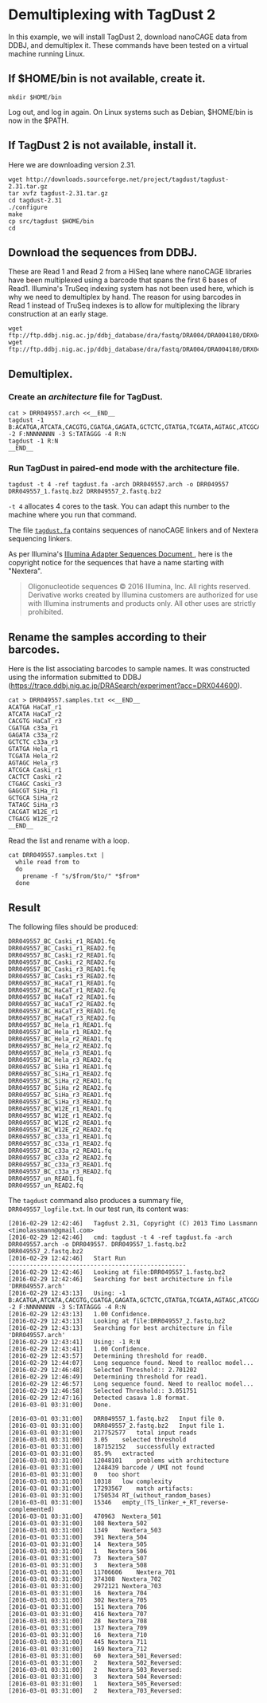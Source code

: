 Demultiplexing with TagDust 2
=============================

In this example, we will install TagDust 2, download nanoCAGE data from DDBJ,
and demultiplex it.  These commands have been tested on a virtual machine
running Linux.

## If $HOME/bin is not available, create it.

```
mkdir $HOME/bin
```

Log out, and log in again.  On Linux systems such as Debian, $HOME/bin is now in the $PATH.

## If TagDust 2 is not available, install it.

Here we are downloading version 2.31.

```
wget http://downloads.sourceforge.net/project/tagdust/tagdust-2.31.tar.gz
tar xvfz tagdust-2.31.tar.gz 
cd tagdust-2.31
./configure
make
cp src/tagdust $HOME/bin
cd
```

## Download the sequences from DDBJ.

These are Read 1 and Read 2 from a HiSeq lane where nanoCAGE libraries have
been multiplexed using a barcode that spans the first 6 bases of Read1.
Illumina's TruSeq indexing system has not been used here, which is why we need
to demultiplex by hand.  The reason for using barcodes in Read 1 instead of
TruSeq indexes is to allow for multiplexing the library construction at an
early stage.

```
wget ftp://ftp.ddbj.nig.ac.jp/ddbj_database/dra/fastq/DRA004/DRA004180/DRX044600/DRR049557_1.fastq.bz2
wget ftp://ftp.ddbj.nig.ac.jp/ddbj_database/dra/fastq/DRA004/DRA004180/DRX044600/DRR049557_2.fastq.bz2
```

## Demultiplex.

### Create an _architecture_ file for TagDust.

```
cat > DRR049557.arch <<__END__
tagdust -1 B:ACATGA,ATCATA,CACGTG,CGATGA,GAGATA,GCTCTC,GTATGA,TCGATA,AGTAGC,ATCGCA,CACTCT,CTGAGC,GAGCGT,GCTGCA,TATAGC,CACGAT,CTGACG -2 F:NNNNNNNN -3 S:TATAGGG -4 R:N
tagdust -1 R:N
__END__
```

### Run TagDust in paired-end mode with the architecture file.

```
tagdust -t 4 -ref tagdust.fa -arch DRR049557.arch -o DRR049557 DRR049557_1.fastq.bz2 DRR049557_2.fastq.bz2
```

`-t 4` allocates 4 cores to the task.  You can adapt this number to the machine where you run that command.

The file [`tagdust.fa`](./tagdust.fa) contains sequences of nanoCAGE linkers and of Nextera sequencing
linkers.

As per Illumina's [ Illumina Adapter Sequences Document
](http://support.illumina.com/downloads/illumina-customer-sequence-letter.html),
here is the copyright notice for the sequences that have a name starting with
"Nextera".

> Oligonucleotide sequences © 2016 Illumina, Inc. All rights reserved.
> Derivative works created by Illumina customers are authorized for use with
> Illumina instruments and products only. All other uses are strictly
> prohibited.

## Rename the samples according to their barcodes.

Here is the list associating barcodes to sample names.  It was constructed
using the information submitted to DDBJ
(<https://trace.ddbj.nig.ac.jp/DRASearch/experiment?acc=DRX044600>).

```
cat > DRR049557.samples.txt <<__END__
ACATGA HaCaT_r1
ATCATA HaCaT_r2
CACGTG HaCaT_r3
CGATGA c33a_r1
GAGATA c33a_r2
GCTCTC c33a_r3
GTATGA Hela_r1
TCGATA Hela_r2
AGTAGC Hela_r3
ATCGCA Caski_r1
CACTCT Caski_r2
CTGAGC Caski_r3
GAGCGT SiHa_r1
GCTGCA SiHa_r2
TATAGC SiHa_r3
CACGAT W12E_r1
CTGACG W12E_r2
__END__
```

Read the list and rename with a loop.

```
cat DRR049557.samples.txt |
  while read from to
  do
    prename -f "s/$from/$to/" *$from*
  done
```

## Result

The following files should be produced:

```
DRR049557_BC_Caski_r1_READ1.fq
DRR049557_BC_Caski_r1_READ2.fq
DRR049557_BC_Caski_r2_READ1.fq
DRR049557_BC_Caski_r2_READ2.fq
DRR049557_BC_Caski_r3_READ1.fq
DRR049557_BC_Caski_r3_READ2.fq
DRR049557_BC_HaCaT_r1_READ1.fq
DRR049557_BC_HaCaT_r1_READ2.fq
DRR049557_BC_HaCaT_r2_READ1.fq
DRR049557_BC_HaCaT_r2_READ2.fq
DRR049557_BC_HaCaT_r3_READ1.fq
DRR049557_BC_HaCaT_r3_READ2.fq
DRR049557_BC_Hela_r1_READ1.fq
DRR049557_BC_Hela_r1_READ2.fq
DRR049557_BC_Hela_r2_READ1.fq
DRR049557_BC_Hela_r2_READ2.fq
DRR049557_BC_Hela_r3_READ1.fq
DRR049557_BC_Hela_r3_READ2.fq
DRR049557_BC_SiHa_r1_READ1.fq
DRR049557_BC_SiHa_r1_READ2.fq
DRR049557_BC_SiHa_r2_READ1.fq
DRR049557_BC_SiHa_r2_READ2.fq
DRR049557_BC_SiHa_r3_READ1.fq
DRR049557_BC_SiHa_r3_READ2.fq
DRR049557_BC_W12E_r1_READ1.fq
DRR049557_BC_W12E_r1_READ2.fq
DRR049557_BC_W12E_r2_READ1.fq
DRR049557_BC_W12E_r2_READ2.fq
DRR049557_BC_c33a_r1_READ1.fq
DRR049557_BC_c33a_r1_READ2.fq
DRR049557_BC_c33a_r2_READ1.fq
DRR049557_BC_c33a_r2_READ2.fq
DRR049557_BC_c33a_r3_READ1.fq
DRR049557_BC_c33a_r3_READ2.fq
DRR049557_un_READ1.fq
DRR049557_un_READ2.fq
```

The `tagdust` command also produces a summary file, `DRR049557_logfile.txt`.
In our test run, its content was:

```
[2016-02-29 12:42:46]	Tagdust 2.31, Copyright (C) 2013 Timo Lassmann <timolassmann@gmail.com>
[2016-02-29 12:42:46]	cmd: tagdust -t 4 -ref tagdust.fa -arch DRR049557.arch -o DRR049557. DRR049557_1.fastq.bz2 DRR049557_2.fastq.bz2 
[2016-02-29 12:42:46]	Start Run
--------------------------------------------------
[2016-02-29 12:42:46]	Looking at file:DRR049557_1.fastq.bz2
[2016-02-29 12:42:46]	Searching for best architecture in file 'DRR049557.arch'
[2016-02-29 12:43:13]	Using: -1 B:ACATGA,ATCATA,CACGTG,CGATGA,GAGATA,GCTCTC,GTATGA,TCGATA,AGTAGC,ATCGCA,CACTCT,CTGAGC,GAGCGT,GCTGCA,TATAGC,CACGAT,CTGACG -2 F:NNNNNNNN -3 S:TATAGGG -4 R:N 
[2016-02-29 12:43:13]	1.00 Confidence.
[2016-02-29 12:43:13]	Looking at file:DRR049557_2.fastq.bz2
[2016-02-29 12:43:13]	Searching for best architecture in file 'DRR049557.arch'
[2016-02-29 12:43:41]	Using: -1 R:N 
[2016-02-29 12:43:41]	1.00 Confidence.
[2016-02-29 12:43:57]	Determining threshold for read0.
[2016-02-29 12:44:07]	Long sequence found. Need to realloc model...
[2016-02-29 12:46:48]	Selected Threshold:: 2.701202
[2016-02-29 12:46:49]	Determining threshold for read1.
[2016-02-29 12:46:57]	Long sequence found. Need to realloc model...
[2016-02-29 12:46:58]	Selected Threshold:: 3.051751
[2016-02-29 12:47:16]	Detected casava 1.8 format.
[2016-03-01 03:31:00]	Done.

[2016-03-01 03:31:00]	DRR049557_1.fastq.bz2	Input file 0.
[2016-03-01 03:31:00]	DRR049557_2.fastq.bz2	Input file 1.
[2016-03-01 03:31:00]	217752577	total input reads
[2016-03-01 03:31:00]	3.05	selected threshold
[2016-03-01 03:31:00]	187152152	successfully extracted
[2016-03-01 03:31:00]	85.9%	extracted
[2016-03-01 03:31:00]	12048101	problems with architecture
[2016-03-01 03:31:00]	1248439	barcode / UMI not found
[2016-03-01 03:31:00]	0	too short
[2016-03-01 03:31:00]	10318	low complexity
[2016-03-01 03:31:00]	17293567	match artifacts:
[2016-03-01 03:31:00]	1750534	RT_(without_random_bases)
[2016-03-01 03:31:00]	15346	empty_(TS_linker_+_RT_reverse-complemented)
[2016-03-01 03:31:00]	470963	Nextera_501
[2016-03-01 03:31:00]	108	Nextera_502
[2016-03-01 03:31:00]	1349	Nextera_503
[2016-03-01 03:31:00]	391	Nextera_504
[2016-03-01 03:31:00]	14	Nextera_505
[2016-03-01 03:31:00]	1	Nextera_506
[2016-03-01 03:31:00]	73	Nextera_507
[2016-03-01 03:31:00]	3	Nextera_508
[2016-03-01 03:31:00]	11706606	Nextera_701
[2016-03-01 03:31:00]	374308	Nextera_702
[2016-03-01 03:31:00]	2972121	Nextera_703
[2016-03-01 03:31:00]	16	Nextera_704
[2016-03-01 03:31:00]	302	Nextera_705
[2016-03-01 03:31:00]	151	Nextera_706
[2016-03-01 03:31:00]	416	Nextera_707
[2016-03-01 03:31:00]	28	Nextera_708
[2016-03-01 03:31:00]	137	Nextera_709
[2016-03-01 03:31:00]	16	Nextera_710
[2016-03-01 03:31:00]	445	Nextera_711
[2016-03-01 03:31:00]	169	Nextera_712
[2016-03-01 03:31:00]	60	Nextera_501_Reversed:
[2016-03-01 03:31:00]	2	Nextera_502_Reversed:
[2016-03-01 03:31:00]	2	Nextera_503_Reversed:
[2016-03-01 03:31:00]	3	Nextera_504_Reversed:
[2016-03-01 03:31:00]	1	Nextera_505_Reversed:
[2016-03-01 03:31:00]	2	Nextera_703_Reversed:
```
